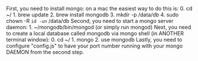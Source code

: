 First, you need to install mongo: on a mac the easiest way to do this is:
	0. cd ~/
	1. brew update
	2. brew install mongodb
	3. mkdir -p /data/db
	4. sudo chown -R `id -un` /data/db
Second, you need to start a mongo server daemon:
	1. ~/mongodb/bin/mongod (or simply run mongod)
Next, you need to create a local database called mongodb via mongo shell (in ANOTHER terminal window):
	0. cd ~/
	1. mongo
	2. use mongodb
Lastly, you need to configure "config.js" to have your port number running with your mongo DAEMON from the second step.